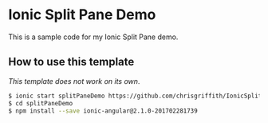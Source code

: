 # Ionic Split Pane Demo


This is a sample code for my Ionic Split Pane demo.

## How to use this template

*This template does not work on its own*.

```bash
$ ionic start splitPaneDemo https://github.com/chrisgriffith/IonicSplitPaneDemo --v2
$ cd splitPaneDemo
$ npm install --save ionic-angular@2.1.0-201702281739
```
